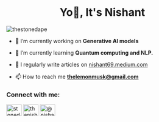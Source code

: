 <h1 align="center">Yo👋, It's Nishant</h1>
<p align="left"> <img src="https://komarev.com/ghpvc/?username=thestonedape&label=Profile%20views&color=0e75b6&style=flat" alt="thestonedape" /> </p>

- 🔭 I’m currently working on **Generative AI models**

- 🌱 I’m currently learning **Quantum computing and NLP.**

- 📝 I regularly write articles on [nishant69.medium.com](nishant69.medium.com)

- 📫 How to reach me **thelemonmusk@gmail.com**

<h3 align="left">Connect with me:</h3>
<p align="left">
<a href="https://twitter.com/stonedape69" target="blank"><img align="center" src="https://raw.githubusercontent.com/rahuldkjain/github-profile-readme-generator/master/src/images/icons/Social/twitter.svg" alt="stonedape69" height="30" width="40" /></a>
<a href="https://instagram.com/thenishant00" target="blank"><img align="center" src="https://raw.githubusercontent.com/rahuldkjain/github-profile-readme-generator/master/src/images/icons/Social/instagram.svg" alt="thenishant00" height="30" width="40" /></a>
<a href="https://medium.com/@nishant69" target="blank"><img align="center" src="https://raw.githubusercontent.com/rahuldkjain/github-profile-readme-generator/master/src/images/icons/Social/medium.svg" alt="@nishant69" height="30" width="40" /></a>
</p>

